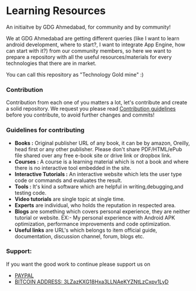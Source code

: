 # Learning Resources
An initiaitve by GDG Ahmedabad, for community and by community!

We at GDG Ahmedabad are getting different queries (like I want to learn android development, where to start?, I want to integrate App Engine, how can start with it?) from our community members, so here we want to prepare a repository with all the useful resources/materials for every technologies that there are in market. 

You can call this repository as "Technology Gold mine" :)

### Contribution
Contribution from each one of you matters a lot, let's contribute and create a solid repository. We request you please read [Contribution guidelines](https://github.com/GDGAhmedabad/Learning-Resources/blob/master/CONTRIBUTING.md) before you contribute, to avoid further changes and commits!

### Guidelines for contributing
* **Books :** Original publisher URL of any book, it can be by amazon, Oreilly, head first or any other publisher. Please don't share PDF/HTML/ePub file shared over any free e-book site or drive link or dropbox link.
* **Courses :** A course is a learning material which is not a book and where there is no interactive tool embedded in the site.
* **Interactive Tutorials :** An interactive website which lets the user type code or commands and evaluates the result.
* **Tools :** It's kind a software which are helpful in writing,debugging,and testing code.
* **Video tutorials** are single topic at single time.
* **Experts** are individual, who holds the reputation in respected area.
* **Blogs** are something which covers personal experience, they are neither tutorial or website. EX:- My personal experience with Android APK optimization, performance improvements and code optimization.
* **Useful links** are URL's which belongs to item official guide, documentation, discussion channel, forum, blogs etc.


### Support:

If you want the good work to continue please support us on

* [PAYPAL](https://www.paypal.me/ishandutta2007)
* [BITCOIN ADDRESS: 3LZazKXG18Hxa3LLNAeKYZNtLzCxpv1LyD](https://www.coinbase.com/join/5a8e4a045b02c403bc3a9c0c)
